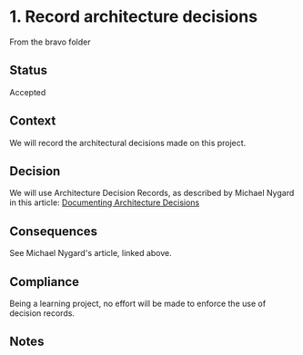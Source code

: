 # 1. Record architecture decisions

From the bravo folder

## Status
Accepted

## Context
We will record the architectural decisions made on this project.

## Decision
We will use Architecture Decision Records, as described by Michael Nygard in this article: [Documenting Architecture Decisions](http://thinkrelevance.com/blog/2011/11/15/documenting-architecture-decisions)

## Consequences
See Michael Nygard's article, linked above.

## Compliance
Being a learning project, no effort will be made to enforce the use of decision records.

## Notes

